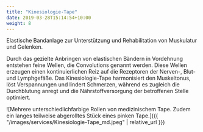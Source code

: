 ```yaml
---
title: "Kinesiologie-Tape"
date: 2019-03-28T15:14:54+10:00
weight: 8
---
```


Elastische Bandanlage zur Unterstützung und Rehabilitation von Muskulatur und Gelenken.

Durch das gezielte Anbringen von elastischen Bändern in Vordehnung entstehen feine Wellen, die Convolutions genannt werden. Diese Wellen erzeugen einen kontinuierlichen Reiz auf die Rezeptoren der Nerven-, Blut- und Lymphgefäße. Das Kinesiologie-Tape harmonisiert den Muskeltonus, löst Verspannungen und lindert Schmerzen, während es zugleich die Durchblutung anregt und die Nährstoffversorgung der betroffenen Stelle optimiert.

![Mehrere unterschiedlichfarbige Rollen von medizinischem Tape. Zudem ein langes teilweise abgerolltes Stück eines pinken Tape.]({{ "/images/services/Kinesiologie-Tape_md.jpeg" | relative_url }})
